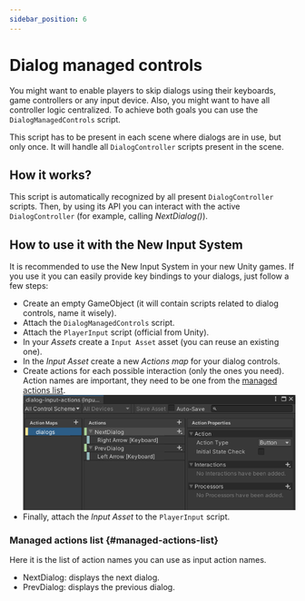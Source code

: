 ```yaml
---
sidebar_position: 6
---
```


# Dialog managed controls

You might want to enable players to skip dialogs using their keyboards, game controllers or any input device. Also, you might want to have all controller logic centralized. To achieve both goals you can use the `DialogManagedControls` script.

This script has to be present in each scene where dialogs are in use, but only once. It will handle all `DialogController` scripts present in the scene.

## How it works?

This script is automatically recognized by all present `DialogController` scripts. Then, by using its API you can interact with the active `DialogController` (for example, calling _NextDialog()_).

## How to use it with the New Input System

It is recommended to use the New Input System in your new Unity games. If you use it you can easily provide key bindings to your dialogs, just follow a few steps:

- Create an empty GameObject (it will contain scripts related to dialog controls, name it wisely).
- Attach the `DialogManagedControls` script.
- Attach the `PlayerInput` script (official from Unity).
- In your _Assets_ create a `Input Asset` asset (you can reuse an existing one).
- In the _Input Asset_ create a new _Actions map_ for your dialog controls.
- Create actions for each possible interaction (only the ones you need). Action names are important, they need to be one from the [managed actions list](#managed-actions-list).
  ![Managed controls input asset example](./assets/dialog-managed-controls-input-asset.png)
- Finally, attach the _Input Asset_ to the `PlayerInput` script.

### Managed actions list {#managed-actions-list}

Here it is the list of action names you can use as input action names.

- NextDialog: displays the next dialog.
- PrevDialog: displays the previous dialog.

